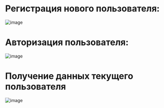 
# Регистрация нового пользователя:

![image](https://github.com/ShevPa/4.4.9/assets/79200692/be737fea-8eaf-4b24-8370-c537345be843)


# Авторизация пользователя:

![image](https://github.com/ShevPa/4.4.9/assets/79200692/d71bab17-e62b-495c-90f8-1c266131eefe)

# Получение данных текущего пользователя

![image](https://github.com/ShevPa/4.4.9/assets/79200692/3c6b020d-aa39-4cd3-ae1e-244663e15ab2)

